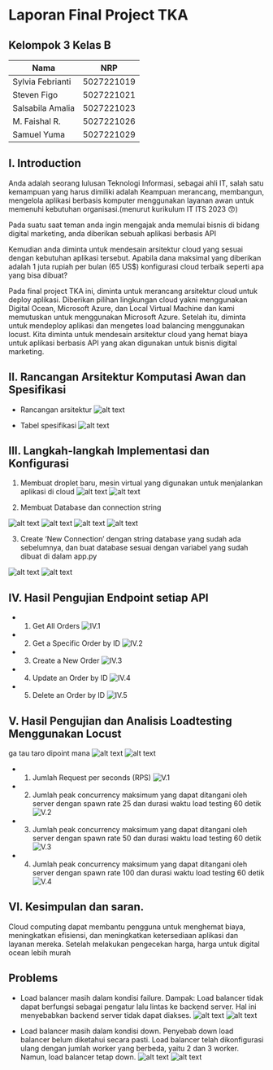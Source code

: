 # Laporan Final Project TKA

## Kelompok 3 Kelas B
| Nama | NRP |
|---|---|
| Sylvia Febrianti | 5027221019 |
| Steven Figo | 5027221021 |
| Salsabila Amalia | 5027221023 |
| M. Faishal R. | 5027221026 |
| Samuel Yuma | 5027221029 |


## I. Introduction
Anda adalah seorang lulusan Teknologi Informasi, sebagai ahli IT, salah satu kemampuan yang harus dimiliki adalah Keampuan merancang, membangun, mengelola aplikasi berbasis komputer menggunakan layanan awan untuk memenuhi kebutuhan organisasi.(menurut kurikulum IT ITS 2023 😙)

Pada suatu saat teman anda ingin mengajak anda memulai bisnis di bidang digital marketing, anda diberikan sebuah aplikasi berbasis API

Kemudian anda diminta untuk mendesain arsitektur cloud yang sesuai dengan kebutuhan aplikasi tersebut. Apabila dana maksimal yang diberikan adalah 1 juta rupiah per bulan (65 US$) konfigurasi cloud terbaik seperti apa yang bisa dibuat?

Pada final project TKA ini, diminta untuk merancang arsitektur cloud untuk deploy aplikasi. Diberikan pilihan lingkungan cloud yakni menggunakan Digital Ocean, Microsoft Azure, dan Local Virtual Machine dan kami memutuskan untuk menggunakan Microsoft Azure. Setelah itu, diminta untuk mendeploy aplikasi dan mengetes load balancing menggunakan locust. Kita diminta untuk mendesain arsitektur cloud yang hemat biaya untuk aplikasi berbasis API yang akan digunakan untuk bisnis digital marketing.

## II. Rancangan Arsitektur Komputasi Awan dan Spesifikasi
- Rancangan arsitektur
![alt text](img/rancangan_arsitektur.png)


- Tabel spesifikasi
![alt text](img/tabel_spesifikasi.png)

## III. Langkah-langkah Implementasi dan Konfigurasi

1. Membuat droplet baru, mesin virtual yang digunakan untuk menjalankan aplikasi di cloud
![alt text](img/ss/1.jpg)
![alt text](img/ss/2.jpg)

3. Membuat Database dan connection string
 
![alt text](img/img/1.jpg)
![alt text](img/img/2.jpg)
![alt text](img/img/3.jpg)
![alt text](img/img/4.jpg)

3. Create ‘New Connection’ dengan string database yang sudah ada sebelumnya, dan buat database sesuai dengan variabel yang sudah dibuat di dalam app.py

![alt text](img/img/5.jpg)
![alt text](img/img/6.jpg)


## IV. Hasil Pengujian Endpoint setiap API
- 1. Get All Orders
![IV.1](img/IV/1.jpg)

- 2. Get a Specific Order by ID
![IV.2](img/IV/2.jpg)

- 3. Create a New Order
![IV.3](img/IV/4.jpg)

- 4. Update an Order by ID
![IV.4](img/IV/5.jpg)

- 5. Delete an Order by ID
![IV.5](img/IV/3.jpg)


## V. Hasil Pengujian dan Analisis Loadtesting Menggunakan Locust
ga tau taro dipoint mana
![alt text](img/V/1.jpg)
![alt text](img/V/2.jpg)

- 1. Jumlah Request per seconds (RPS)
![V.1](img/V./1.jpg)

- 2. Jumlah peak concurrency maksimum yang dapat ditangani oleh server dengan spawn rate 25 dan durasi waktu load testing 60 detik
![V.2](img/V./2.jpg)

- 3. Jumlah peak concurrency maksimum yang dapat ditangani oleh server dengan spawn rate 50 dan durasi waktu load testing 60 detik
![V.3](img/IV.3.png)

- 4. Jumlah peak concurrency maksimum yang dapat ditangani oleh server dengan spawn rate 100 dan durasi waktu load testing 60 detik
![V.4](img/IV.4.png)

## VI. Kesimpulan dan saran.
Cloud computing dapat membantu pengguna untuk menghemat biaya, meningkatkan efisiensi, dan meningkatkan ketersediaan aplikasi dan layanan mereka.
Setelah melakukan pengecekan harga, harga untuk digital ocean lebih murah

## Problems
- Load balancer masih dalam kondisi failure.
  Dampak: Load balancer tidak dapat berfungsi sebagai pengatur lalu lintas ke backend server. Hal ini menyebabkan backend server tidak dapat diakses.
![alt text](img/V/1.jpg)
![alt text](img/V/2.jpg)

- Load balancer masih dalam kondisi down.
Penyebab down load balancer belum diketahui secara pasti. Load balancer telah dikonfigurasi ulang dengan jumlah worker yang berbeda, yaitu 2 dan 3 worker. Namun, load balancer tetap down.
![alt text](img/img/12.jpg)
![alt text](img/img/9.jpg)
